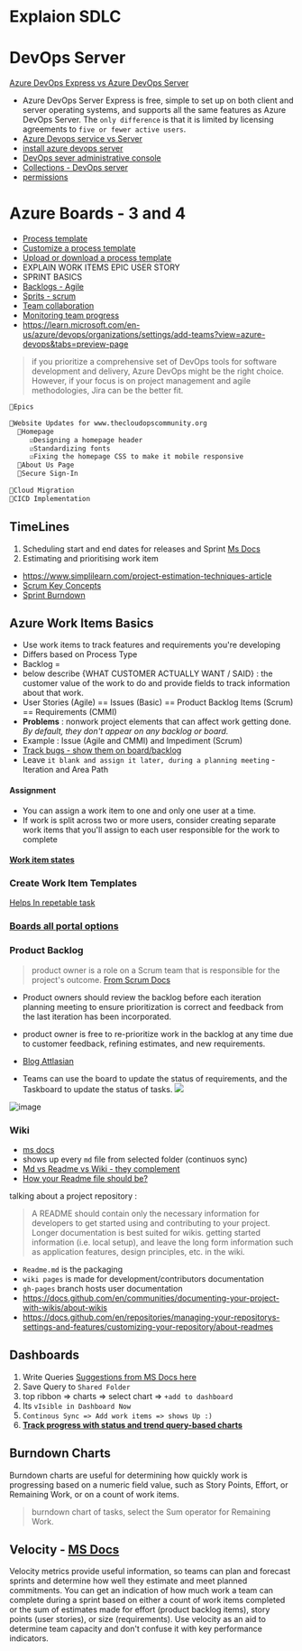 # Explaion SDLC 
# DevOps Server
[Azure DevOps Express vs Azure DevOps Server](https://learn.microsoft.com/en-us/azure/devops/server/download/azuredevopsserver?view=azure-devops)
- Azure DevOps Server Express is free, simple to set up on both client and server operating systems, and supports all the same features as Azure DevOps Server. The `only difference` is that it is limited by licensing agreements to `five or fewer active users`.
- [Azure Devops service vs Server](https://learn.microsoft.com/en-us/azure/devops/user-guide/about-azure-devops-services-tfs?view=azure-devops)
- [install azure devops server](https://learn.microsoft.com/en-us/azure/devops/server/install/get-started?view=azure-devops-2022&viewFallbackFrom=azure-devops)
- [DevOps sever administrative console](https://learn.microsoft.com/en-us/azure/devops/server/admin/open-admin-console?view=azure-devops-2022)
- [Collections - DevOps server](https://learn.microsoft.com/en-us/azure/devops/server/admin/manage-project-collections?view=azure-devops-2022)
- [permissions](https://learn.microsoft.com/en-us/azure/devops/organizations/security/about-permissions?view=azure-devops-2022&tabs=preview-page)

# Azure Boards - 3 and 4 
- [Process template](https://learn.microsoft.com/en-us/azure/devops/boards/work-items/guidance/choose-process?view=azure-devops&tabs=agile-process)
- [Customize a process template](https://learn.microsoft.com/en-us/azure/devops/reference/process-templates/customize-process?view=azure-devops)
- [Upload or download a process template](https://learn.microsoft.com/en-us/azure/devops/boards/work-items/guidance/manage-process-templates?toc=%2Fazure%2Fdevops%2Freference%2Ftoc.json&view=azure-devops)
- EXPLAIN WORK ITEMS EPIC USER STORY
- SPRINT BASICS
- [Backlogs - Agile](https://learn.microsoft.com/en-us/azure/devops/boards/backlogs/backlogs-overview?view=azure-devops)
- [Sprits - scrum](https://learn.microsoft.com/en-us/azure/devops/boards/sprints/scrum-overview?view=azure-devops)
- [Team collaboration](https://learn.microsoft.com/en-us/azure/devops/organizations/settings/add-teams?view=azure-devops&tabs=preview-page)
- [ Monitoring team progress ](https://learn.microsoft.com/en-us/azure/devops/report/dashboards/configure-sprint-burndown?toc=%2Fazure%2Fdevops%2Fboards%2Ftoc.json&view=azure-devops&tabs=remaining-work%2Cmay)
- https://learn.microsoft.com/en-us/azure/devops/organizations/settings/add-teams?view=azure-devops&tabs=preview-page
  

> if you prioritize a comprehensive set of DevOps tools for software development and delivery, Azure DevOps might be the right choice. However, if your focus is on project management and agile methodologies, Jira can be the better fit.

```html
👑Epics

👑Website Updates for www.thecloudopscommunity.org
  📗Homepage
     ☑Designing a homepage header
     ☑Standardizing fonts
     ☑Fixing the homepage CSS to make it mobile responsive
  📗About Us Page
  📗Secure Sign-In
  
👑Cloud Migration
👑CICD Implementation
```


## TimeLines
1. Scheduling start and end dates for releases and Sprint
[Ms Docs](https://learn.microsoft.com/en-us/azure/devops/boards/sprints/define-sprints?view=azure-devops)
2. Estimating and prioritising work item
- https://www.simplilearn.com/project-estimation-techniques-article
 - [Scrum Key Concepts](https://learn.microsoft.com/en-us/azure/devops/boards/sprints/scrum-key-concepts?view=azure-devops)
 - [Sprint Burndown](https://learn.microsoft.com/en-us/azure/devops/report/dashboards/configure-sprint-burndown?toc=%2Fazure%2Fdevops%2Fboards%2Ftoc.json&view=azure-devops&tabs=remaining-work%2Cmay)

 ## Azure Work Items Basics 
 - Use work items to track features and requirements you're developing
- Differs based on Process Type
- Backlog =
- below describe {WHAT CUSTOMER ACTUALLY WANT / SAID} : the customer value of the work to do and provide fields to track information about that work.
- User Stories (Agile) == Issues (Basic) == Product Backlog Items (Scrum) == Requirements (CMMI)
- **Problems** : nonwork project elements that can affect work getting done. *By default, they don't appear on any backlog or board.*
- Example : Issue (Agile and CMMI) and Impediment (Scrum)
- [Track bugs - show them on board/backlog](https://learn.microsoft.com/en-us/azure/devops/boards/work-items/about-work-items?view=azure-devops&tabs=agile-process#track-bugs-as-requirements-or-tasks)
- Leave `it blank and assign it later, during a planning meeting` - Iteration and Area Path
  
#### Assignment 
- You can assign a work item to one and only one user at a time.
- If work is split across two or more users, consider creating separate work items that you'll assign to each user responsible for the work to complete

#### [Work item states](https://learn.microsoft.com/en-us/azure/devops/boards/work-items/about-work-items?view=azure-devops&tabs=agile-process#track-active-open-resolved-or-closed-work-items)

### Create Work Item Templates 
[Helps In repetable task](https://learn.microsoft.com/en-us/azure/devops/boards/backlogs/work-item-template?view=azure-devops)

### [Boards all portal options](https://learn.microsoft.com/en-us/azure/devops/boards/work-items/about-work-items?view=azure-devops&tabs=agile-process#track-work-in-the-web-portal)

### Product Backlog 
> product owner is a role on a Scrum team that is responsible for the project's outcome.
> [From Scrum Docs](https://www.scrum.org/resources/what-is-a-product-owner)
- Product owners should review the backlog before each iteration planning meeting to ensure prioritization is correct and feedback from the last iteration has been incorporated.
- product owner is free to re-prioritize work in the backlog at any time due to customer feedback, refining estimates, and new requirements. 
- [Blog Attlasian](https://www.atlassian.com/agile/scrum/backlogs)

- Teams can use the board to update the status of requirements, and the Taskboard to update the status of tasks.
![](https://learn.microsoft.com/en-us/azure/devops/boards/work-items/guidance/agile-process-workflow?view=azure-devops)

![image](https://github.com/user-attachments/assets/1c441c4f-a525-4f30-be11-ea439e60492d)

### Wiki
- [ms docs]()
- shows up every `md` file from selected folder (continuos sync)
- [Md vs Readme vs Wiki - they complement](https://learn.microsoft.com/en-us/azure/devops/project/wiki/about-readme-wiki?view=azure-devops)
- [How your Readme file should be?](https://learn.microsoft.com/en-us/azure/devops/project/wiki/about-readme-wiki?view=azure-devops#readmes)

talking about a project repository :
> A README should contain only the necessary information for developers to get started using and contributing to your project. Longer documentation is best suited for wikis.
> getting started information (i.e. local setup), and leave the long form information such as application features, design principles, etc. in the wiki.
- `Readme.md` is the packaging
- `wiki pages` is made for development/contributors documentation
- `gh-pages` branch hosts user documentation
- https://docs.github.com/en/communities/documenting-your-project-with-wikis/about-wikis
- https://docs.github.com/en/repositories/managing-your-repositorys-settings-and-features/customizing-your-repository/about-readmes

## Dashboards 
1. Write Queries [Suggestions from MS Docs here](https://learn.microsoft.com/en-us/azure/devops/boards/queries/example-query-charts?view=azure-devops#maintain-backlog-hygiene)
2. Save Query to `Shared Folder`
3. top ribbon => charts => select chart => `+add to dashboard`
4. Its `vIsible in Dashboard Now`
5. `Continous Sync => Add work items => shows Up :) `
6. **[Track progress with status and trend query-based charts](https://learn.microsoft.com/en-us/azure/devops/report/dashboards/charts?view=azure-devops)**
## Burndown Charts
Burndown charts are useful for determining how quickly work is progressing based on a numeric field value, such as Story Points, Effort, or Remaining Work, or on a count of work items.
> burndown chart of tasks, select the Sum operator for Remaining Work.

## Velocity - [MS Docs](https://learn.microsoft.com/en-us/azure/devops/report/dashboards/team-velocity?view=azure-devops&tabs=in-context)
Velocity metrics provide useful information, so teams can plan and forecast sprints and determine how well they estimate and meet planned commitments. You can get an indication of how much work a team can complete during a sprint based on either a count of work items completed or the sum of estimates made for effort (product backlog items), story points (user stories), or size (requirements). Use velocity as an aid to determine team capacity and don't confuse it with key performance indicators.




